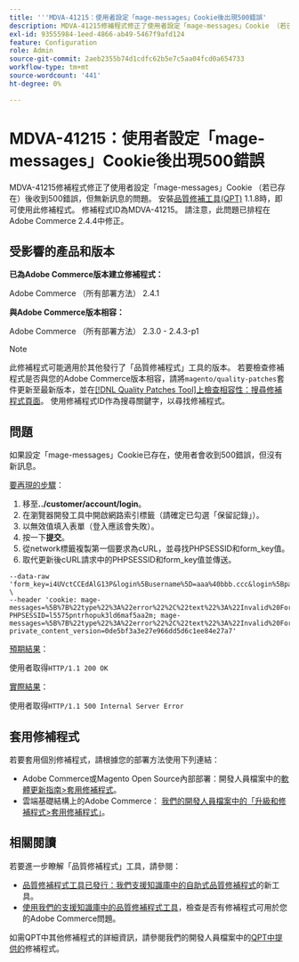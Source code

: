 ```yaml
---
title: '''MDVA-41215：使用者設定「mage-messages」Cookie後出現500錯誤'
description: MDVA-41215修補程式修正了使用者設定「mage-messages」Cookie （若已存在）後收到500錯誤，但無新訊息的問題。 安裝[Quality Patches Tool (QPT)](/help/announcements/adobe-commerce-announcements/magento-quality-patches-released-new-tool-to-self-serve-quality-patches.md) 1.1.8時，即可使用此修補程式。 修補程式ID為MDVA-41215。 請注意，此問題已排程在Adobe Commerce 2.4.4中修正。
exl-id: 93555984-1eed-4866-ab49-5467f9afd124
feature: Configuration
role: Admin
source-git-commit: 2aeb2355b74d1cdfc62b5e7c5aa04fcd0a654733
workflow-type: tm+mt
source-wordcount: '441'
ht-degree: 0%

---
```


# MDVA-41215：使用者設定「mage-messages」Cookie後出現500錯誤

MDVA-41215修補程式修正了使用者設定「mage-messages」Cookie （若已存在）後收到500錯誤，但無新訊息的問題。 安裝[品質修補工具(QPT)](/help/announcements/adobe-commerce-announcements/magento-quality-patches-released-new-tool-to-self-serve-quality-patches.md) 1.1.8時，即可使用此修補程式。 修補程式ID為MDVA-41215。 請注意，此問題已排程在Adobe Commerce 2.4.4中修正。

## 受影響的產品和版本

**已為Adobe Commerce版本建立修補程式：**

Adobe Commerce （所有部署方法） 2.4.1

**與Adobe Commerce版本相容：**

Adobe Commerce （所有部署方法） 2.3.0 - 2.4.3-p1

>[!NOTE]
>
>此修補程式可能適用於其他發行了「品質修補程式」工具的版本。 若要檢查修補程式是否與您的Adobe Commerce版本相容，請將`magento/quality-patches`套件更新至最新版本，並在[[!DNL Quality Patches Tool]上檢查相容性：搜尋修補程式頁面](https://experienceleague.adobe.com/tools/commerce-quality-patches/index.html)。 使用修補程式ID作為搜尋關鍵字，以尋找修補程式。

## 問題

如果設定「mage-messages」Cookie已存在，使用者會收到500錯誤，但沒有新訊息。

<u>要再現的步驟</u>：

1. 移至&#x200B;**../customer/account/login**。
1. 在瀏覽器開發工具中開啟網路索引標籤（請確定已勾選「保留記錄」）。
1. 以無效值填入表單（登入應該會失敗）。
1. 按一下&#x200B;**提交**。
1. 從network標籤複製第一個要求為cURL，並尋找PHPSESSID和form_key值。
1. 取代更新後cURL請求中的PHPSESSID和form_key值並傳送。

```curl -sSL -D - 'http://magento24.loc/customer/account/loginPost/' -i -o /dev/null \
--data-raw 'form_key=i4UVctCCEdAlG13P&login%5Busername%5D=aaa%40bbb.ccc&login%5Bpassword%5D=qwerty' \
--header 'cookie: mage-messages=%5B%7B%22type%22%3A%22error%22%2C%22text%22%3A%22Invalid%20Form%20Key.%20Please%20refresh%20the%20page.%22%7D%2C%7B%22type%22%3A%22error%22%2C%22text%22%3A%22Invalid%20Form%20Key.%20Please%20refresh%20the%20page.%22%7D%2C%7B%22type%22%3A%22error%22%2C%22text%22%3A%22Invalid%20Form%20Key.%20Please%20refresh%20the%20page.%22%7D%2C%7B%22type%22%3A%22error%22%2C%22text%22%3A%22Invalid%20Form%20Key.%20Please%20refresh%20the%20page.%22%7D%2C%7B%22type%22%3A%22error%22%2C%22text%22%3A%22Invalid%20Form%20Key.%20Please%20refresh%20the%20page.%22%7D%2C%7B%22type%22%3A%22error%22%2C%22text%22%3A%22Invalid%20Form%20Key.%20Please%20refresh%20the%20page.%22%7D%2C%7B%22type%22%3A%22error%22%2C%22text%22%3A%22Invalid%20Form%20Key.%20Please%20refresh%20the%20page.%22%7D%2C%7B%22type%22%3A%22error%22%2C%22text%22%3A%22Invalid%20Form%20Key.%20Please%20refresh%20the%20page.%22%7D%2C%7B%22type%22%3A%22error%22%2C%22text%22%3A%22Invalid%20Form%20Key.%20Please%20refresh%20the%20page.%22%7D%2C%7B%22type%22%3A%22error%22%2C%22text%22%3A%22Invalid%20Form%20Key.%20Please%20refresh%20the%20page.%22%7D%2C%7B%22type%22%3A%22error%22%2C%22text%22%3A%22Invalid%20Form%20Key.%20Please%20refresh%20the%20page.%22%7D%2C%7B%22type%22%3A%22error%22%2C%22text%22%3A%22Invalid%20Form%20Key.%20Please%20refresh%20the%20page.%22%7D%2C%7B%22type%22%3A%22error%22%2C%22text%22%3A%22Invalid%20Form%20Key.%20Please%20refresh%20the%20page.%22%7D%2C%7B%22type%22%3A%22error%22%2C%22text%22%3A%22Invalid%20Form%20Key.%20Please%20refresh%20the%20page.%22%7D%2C%7B%22type%22%3A%22error%22%2C%22text%22%3A%22Invalid%20Form%20Key.%20Please%20refresh%20the%20page.%22%7D%2C%7B%22type%22%3A%22error%22%2C%22text%22%3A%22Invalid%20Form%20Key.%20Please%20refresh%20the%20page.%22%7D%2C%7B%22type%22%3A%22error%22%2C%22text%22%3A%22Invalid%20Form%20Key.%20Please%20refresh%20the%20page.%22%7D%2C%7B%22type%22%3A%22error%22%2C%22text%22%3A%22Invalid%20Form%20Key.%20Please%20refresh%20the%20page.%22%7D%2C%7B%22type%22%3A%22error%22%2C%22text%22%3A%22Invalid%20Form%20Key.%20Please%20refresh%20the%20page.%22%7D%2C%7B%22type%22%3A%22error%22%2C%22text%22%3A%22Invalid%20Form%20Key.%20Please%20refresh%20the%20page.%22%7D%2C%7B%22type%22%3A%22error%22%2C%22text%22%3A%22Invalid%20Form%20Key.%20Please%20refresh%20the%20page.%22%7D%2C%7B%22type%22%3A%22error%22%2C%22text%22%3A%22Invalid%20Form%20Key.%20Please%20refresh%20the%20page.%22%7D%2C%7B%22type%22%3A%22error%22%2C%22text%22%3A%22Invalid%20Form%20Key.%20Please%20refresh%20the%20page.%22%7D%2C%7B%22type%22%3A%22error%22%2C%22text%22%3A%22Invalid%20Form%20Key.%20Please%20refresh%20the%20page.%22%7D%2C%7B%22type%22%3A%22error%22%2C%22text%22%3A%22Invalid%20Form%20Key.%20Please%20refresh%20the%20page.%22%7D%2C%7B%22type%22%3A%22error%22%2C%22text%22%3A%22Invalid%20Form%20Key.%20Please%20refresh%20the%20page.%22%7D%2C%7B%22type%22%3A%22error%22%2C%22text%22%3A%22Invalid%20Form%20Key.%20Please%20refresh%20the%20page.%22%7D%2C%7B%22type%22%3A%22error%22%2C%22text%22%3A%22Invalid%20Form%20Key.%20Please%20refresh%20the%20page.%22%7D%2C%7B%22type%22%3A%22error%22%2C%22text%22%3A%22Invalid%20Form%20Key.%20Please%20refresh%20the%20page.%22%7D%2C%7B%22type%22%3A%22error%22%2C%22text%22%3A%22Invalid%20Form%20Key.%20Please%20refresh%20the%20page.%22%7D%2C%7B%22type%22%3A%22error%22%2C%22text%22%3A%22Invalid%20Form%20Key.%20Please%20refresh%20the%20page.%22%7D%2C%7B%22type%22%3A%22error%22%2C%22text%22%3A%22Invalid%20Form%20Key.%20Please%20refresh%20the%20page.%22%7D%2C%7B%22type%22%3A%22error%22%2C%22text%22%3A%22Invalid%20Form%20Key.%20Please%20refresh%20the%20page.%22%7D%2C%7B%22type%22%3A%22error%22%2C%22text%22%3A%22Invalid%20Form%20Key.%20Please%20refresh%20the%20page.%22%7D%2C%7B%22type%22%3A%22error%22%2C%22text%22%3A%22Invalid%20Form%20Key.%20Please%20refresh%20the%20page.%22%7D%2C%7B%22type%22%3A%22error%22%2C%22text%22%3A%22Invalid%20Form%20Key.%20Please%20refresh%20the%20page.%22%7D%2C%7B%22type%22%3A%22error%22%2C%22text%22%3A%22Invalid%20Form%20Key.%20Please%20refresh%20the%20page.%22%7D%2C%7B%22type%22%3A%22error%22%2C%22text%22%3A%22Invalid%20Form%20Key.%20Please%20refresh%20the%20page.%22%7D%2C%7B%22type%22%3A%22error%22%2C%22text%22%3A%22Invalid%20Form%20Key.%20Please%20refresh%20the%20page.%22%7D%2C%7B%22type%22%3A%22error%22%2C%22text%22%3A%22Invalid%20Form%20Key.%20Please%20refresh%20the%20page.%22%7D%2C%7B%22type%22%3A%22error%22%2C%22text%22%3A%22Invalid%20Form%20Key.%20Please%20refresh%20the%20page.%22%7D%2C%7B%22type%22%3A%22error%22%2C%22text%22%3A%22Invalid%20Form%20Key.%20Please%20refresh%20the%20page.%22%7D%2C%7B%22type%22%3A%22error%22%2C%22text%22%3A%22Invalid%20Form%20Key.%20Please%20refresh%20the%20page.%22%7D%2C%7B%22type%22%3A%22error%22%2C%22text%22%3A%22Invalid%20Form%20Key.%20Please%20refresh%20the%20page.%22%7D%2C%7B%22type%22%3A%22error%22%2C%22text%22%3A%22Invalid%20Form%20Key.%20Please%20refresh%20the%20page.%22%7D%2C%7B%22type%22%3A%22error%22%2C%22text%22%3A%22Invalid%20Form%20Key.%20Please%20refresh%20the%20page.%22%7D%2C%7B%22type%22%3A%22error%22%2C%22text%22%3A%22Invalid%20Form%20Key.%20Please%20refresh%20the%20page.%22%7D%2C%7B%22type%22%3A%22error%22%2C%22text%22%3A%22Invalid%20Form%20Key.%20Please%20refresh%20the%20page.%22%7D%2C%7B%22type%22%3A%22error%22%2C%22text%22%3A%22Invalid%20Form%20Key.%20Please%20refresh%20the%20page.%22%7D%2C%7B%22type%22%3A%22error%22%2C%22text%22%3A%22Invalid%20Form%20Key.%20Please%20refresh%20the%20page.%22%7D%2C%7B%22type%22%3A%22error%22%2C%22text%22%3A%22Invalid%20Form%20Key.%20Please%20refresh%20the%20page.%22%7D%2C%7B%22type%22%3A%22error%22%2C%22text%22%3A%22Invalid%20Form%20Key.%20Please%20refresh%20the%20page.%22%7D%2C%7B%22type%22%3A%22error%22%2C%22text%22%3A%22Invalid%20Form%20Key.%20Please%20refresh%20the%20page.%22%7D%2C%7B%22type%22%3A%22error%22%2C%22text%22%3A%22Invalid%20Form%20Key.%20Please%20refresh%20the%20page.%22%7D%2C%7B%22type%22%3A%22error%22%2C%22text%22%3A%22Invalid%20Form%20Key.%20Please%20refresh%20the%20page.%22%7D%2C%7B%22type%22%3A%22error%22%2C%22text%22%3A%22Invalid%20Form%20Key.%20Please%20refresh%20the%20page.%22%7D%2C%7B%22type%22%3A%22error%22%2C%22text%22%3A%22Invalid%20Form%20Key.%20Please%20refresh%20the%20page.%22%7D%2C%7B%22type%22%3A%22error%22%2C%22text%22%3A%22Invalid%20Form%20Key.%20Please%20refresh%20the%20page.%22%7D%2C%7B%22type%22%3A%22error%22%2C%22text%22%3A%22Invalid%20Form%20Key.%20Please%20refresh%20the%20page.%22%7D%2C%7B%22type%22%3A%22error%22%2C%22text%22%3A%22Invalid%20Form%20Key.%20Please%20refresh%20the%20page.%22%7D%5D; PHPSESSID=l5575pntrhopuk3ld6maf5aa2m; mage-messages=%5B%7B%22type%22%3A%22error%22%2C%22text%22%3A%22Invalid%20Form%20Key.%20Please%20refresh%20the%20page.%22%7D%2C%7B%22type%22%3A%22error%22%2C%22text%22%3A%22Invalid%20Form%20Key.%20Please%20refresh%20the%20page.%22%7D%5D; private_content_version=0de5bf3a3e27e966dd5d6c1ee84e27a7'
```

<u>預期結果</u>：

使用者取得`HTTP/1.1 200 OK`

<u>實際結果</u>：

使用者取得`HTTP/1.1 500 Internal Server Error`

## 套用修補程式

若要套用個別修補程式，請根據您的部署方法使用下列連結：

* Adobe Commerce或Magento Open Source內部部署：開發人員檔案中的[軟體更新指南>套用修補程式](https://experienceleague.adobe.com/en/docs/commerce-operations/tools/quality-patches-tool/usage)。
* 雲端基礎結構上的Adobe Commerce： [我們的開發人員檔案中的「升級和修補程式>套用修補程式」](https://experienceleague.adobe.com/en/docs/commerce-cloud-service/user-guide/develop/upgrade/apply-patches)。

## 相關閱讀

若要進一步瞭解「品質修補程式」工具，請參閱：

* [品質修補程式工具已發行：我們支援知識庫中的自助式品質修補程式](/help/announcements/adobe-commerce-announcements/magento-quality-patches-released-new-tool-to-self-serve-quality-patches.md)的新工具。
* [使用我們的支援知識庫中的品質修補程式工具](/help/support-tools/patches-available-in-qpt-tool/check-patch-for-magento-issue-with-magento-quality-patches.md)，檢查是否有修補程式可用於您的Adobe Commerce問題。

如需QPT中其他修補程式的詳細資訊，請參閱我們的開發人員檔案中的[QPT中提供的](https://experienceleague.adobe.com/tools/commerce-quality-patches/index.html)修補程式。
